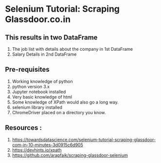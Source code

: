 # Selenium Tutorial: Scraping Glassdoor.co.in
## This results in two DataFrame 
1. The job list with details about the company in 1st DataFrame
1. Salary Details in 2nd DataFrame

## Pre-requisites
1. Working knowledge of python
1. python version 3.x
1. Jupyter notebook installed
1. Very basic knowledge of html
1. Some knowledge of XPath would also go a long way.
1. selenium library installed
1. ChromeDriver placed on a directory you know.

## Resources :
1. https://towardsdatascience.com/selenium-tutorial-scraping-glassdoor-com-in-10-minutes-3d0915c6d905
1. https://devhints.io/xpath
1. https://github.com/arapfaik/scraping-glassdoor-selenium
